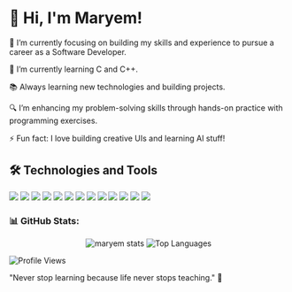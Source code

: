 # 👋 Hi, I'm Maryem!



   🔭 I’m currently focusing on building my skills and experience to pursue a career as a 
    Software Developer.

   🌱 I’m currently learning C and C++.

   📚 Always learning new technologies and building projects.

   🔍 I’m enhancing my problem-solving skills through hands-on practice with programming exercises.

   ⚡ Fun fact: I love building creative UIs and learning AI stuff!


  ## 🛠️ Technologies and Tools
  
<p align="left">
  <img src="https://img.shields.io/badge/C-00599C?style=flat&logo=c&logoColor=white" />
  <img src="https://img.shields.io/badge/Shell-121011?style=flat&logo=gnu-bash&logoColor=white" />
  <img src="https://img.shields.io/badge/HTML-E34F26?style=flat&logo=html5&logoColor=white" />
  <img src="https://img.shields.io/badge/CSS-1572B6?style=flat&logo=css3&logoColor=white" />
  <img src="https://img.shields.io/badge/JavaScript-F7DF1E?style=flat&logo=javascript&logoColor=black" />
  <img src="https://img.shields.io/badge/Git-F05032?style=flat&logo=git&logoColor=white" />
  <img src="https://img.shields.io/badge/GitHub-181717?style=flat&logo=github&logoColor=white" />
   <img src="https://img.shields.io/badge/Python-3776AB?style=flat&logo=python&logoColor=white" />
<img src="https://img.shields.io/badge/Bootstrap-563D7C?style=flat&logo=bootstrap&logoColor=white" />
<img src="https://img.shields.io/badge/Linux-FCC624?style=flat&logo=linux&logoColor=black" />
<img src="https://img.shields.io/badge/Photoshop-31A8FF?style=flat&logo=adobe-photoshop&logoColor=white" />
<img src="https://img.shields.io/badge/Canva-00C4CC?style=flat&logo=canva&logoColor=white" />
<img src="https://img.shields.io/badge/Figma-F24E1E?style=flat&logo=figma&logoColor=white" />
</p>

### 📊 GitHub Stats:
<p align="center">
  <img src="https://github-readme-stats.vercel.app/api?username=louazzanimaryem&show_icons=true&theme=radical" alt="maryem stats" />
  <img src="https://github-readme-stats.vercel.app/api/top-langs/?username=louazzanimaryem&layout=compact&theme=radical" alt="Top Languages" />
</p>

![Profile Views](https://komarev.com/ghpvc/?username=louazzanimaryem&color=blue&style=flat)






   "Never stop learning because life never stops teaching." 🌟








